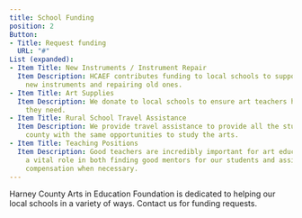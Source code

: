 ```yaml
---
title: School Funding
position: 2
Button:
- Title: Request funding
  URL: "#"
List (expanded):
- Item Title: New Instruments / Instrument Repair
  Item Description: HCAEF contributes funding to local schools to support purchasing
    new instruments and repairing old ones.
- Item Title: Art Supplies
  Item Description: We donate to local schools to ensure art teachers have the supplies
    they need.
- Item Title: Rural School Travel Assistance
  Item Description: We provide travel assistance to provide all the students in our
    county with the same opportunities to study the arts.
- Item Title: Teaching Positions
  Item Description: Good teachers are incredibly important for art education. We play
    a vital role in both finding good mentors for our students and assisting with
    compensation when necessary.
---
```


Harney County Arts in Education Foundation is dedicated to helping our local schools in a variety of ways. Contact us for funding requests.
